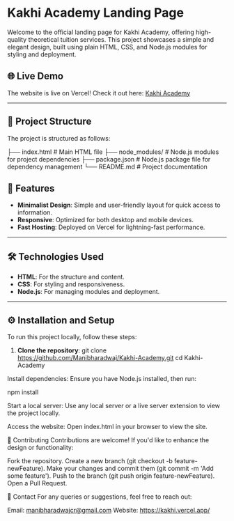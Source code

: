 # Kakhi Academy Landing Page

Welcome to the official landing page for Kakhi Academy, offering high-quality theoretical tuition services. This project showcases a simple and elegant design, built using plain HTML, CSS, and Node.js modules for styling and deployment.

## 🌐 Live Demo

The website is live on Vercel! Check it out here: [Kakhi Academy](https://kakhi.vercel.app/)

---

## 📂 Project Structure

The project is structured as follows:

├── index.html # Main HTML file
├── node_modules/ # Node.js modules for project dependencies
├── package.json # Node.js package file for dependency management
└── README.md # Project documentation


## 🚀 Features

- **Minimalist Design**: Simple and user-friendly layout for quick access to information.
- **Responsive**: Optimized for both desktop and mobile devices.
- **Fast Hosting**: Deployed on Vercel for lightning-fast performance.

---

## 🛠️ Technologies Used

- **HTML**: For the structure and content.
- **CSS**: For styling and responsiveness.
- **Node.js**: For managing modules and deployment.

---

## ⚙️ Installation and Setup

To run this project locally, follow these steps:

1. **Clone the repository**:
   git clone https://github.com/Manibharadwaj/Kakhi-Academy.git
   cd Kakhi-Academy
   
Install dependencies: Ensure you have Node.js installed, then run:

npm install

Start a local server: Use any local server or a live server extension to view the project locally.

Access the website: Open index.html in your browser to view the site.

🌟 Contributing
Contributions are welcome! If you'd like to enhance the design or functionality:

Fork the repository.
Create a new branch (git checkout -b feature-newFeature).
Make your changes and commit them (git commit -m 'Add some feature').
Push to the branch (git push origin feature-newFeature).
Open a Pull Request.


📧 Contact
For any queries or suggestions, feel free to reach out:

Email: manibharadwajcr@gmail.com
Website: https://kakhi.vercel.app/
